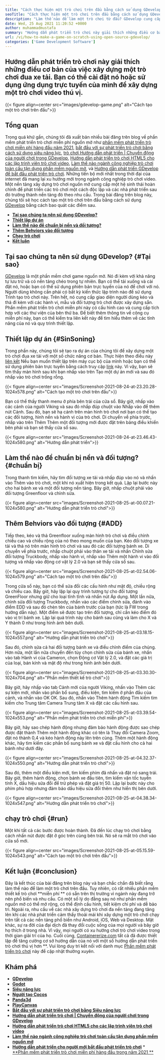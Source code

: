 ```yaml
---
title: "Cách thực hiện một trò chơi trên đầu bằng cách sử dụng GDevelop nguồn mở" 
seoTitle: "Cách thực hiện một trò chơi trên đầu bằng cách sử dụng GDevelop nguồn mở" 
description: "Làm thế nào để làm một trò chơi từ đầu? GDevelop cung cấp một giao diện người dùng hợp lý chứa đầy nhiều thành phần và hành vi để xây dựng các trò chơi video cho web, máy tính để bàn, iOS và Android." 
date: Wed, 25 Aug 2021 11:20:52 +0000
author: muhammadmustafa
summary: "Hướng dẫn phát triển trò chơi này giải thích những điều cơ bản của việc xây dựng một trò chơi đua xe tải. Bạn có thể cài đặt nó hoặc sử dụng ứng dụng trực tuyến của mình để xây dựng một trò chơi video thú vị." 
url: /vi/how-to-make-a-game-on-scratch-using-open-source-gdevelop/
categories: ['Game Development Software']
---
```


## Hướng dẫn phát triển trò chơi này giải thích những điều cơ bản của việc xây dựng một trò chơi đua xe tải. Bạn có thể cài đặt nó hoặc sử dụng ứng dụng trực tuyến của mình để xây dựng một trò chơi video thú vị.

{{< figure align=center src="images/gdevelop-game.png" alt="Cách tạo một trò chơi trên đầu">}}


## **Tổng quan**
Trong quá khứ gần, chúng tôi đã xuất bản nhiều bài đăng trên blog về phần mềm phát triển trò chơi miễn phí nguồn mở như [phần mềm phát triển trò chơi miễn phí hàng đầu năm 2021][1], [bắt đầu với sự phát triển trò chơi bằng cách sử dụng siêu năng lực][2], [trò chơi Hướng dẫn phát triển | Chuyển động của người chơi trong GDevelop][3], [Hướng dẫn phát triển trò chơi HTML5 cho các lập trình viên trò chơi video][4], [Làm thế nào ngành công nghiệp trò chơi toàn cầu tận dụng phần mềm nguồn mở][5], và [Hướng dẫn phát triển GDevelop để bắt đầu phát triển trò chơi][6 ]. Những tiến bộ mới nhất trong thời đại của internet đã mang lại xu hướng mới trong ngành công nghiệp trò chơi video. Một nền tảng xây dựng trò chơi nguồn mở cung cấp một hệ sinh thái hoàn chỉnh để phát triển các trò chơi một cách độc lập và các nhà phát triển sau đó trưởng thành nền tảng đó theo nhu cầu. Trong bài đăng trên blog này, chúng tôi sẽ học cách tạo một trò chơi trên đầu bằng cách sử dụng [GDevelop][7] bằng cách bao quát các điểm sau.
  * **[Tại sao chúng ta nên sử dụng GDevelop?][8]**
  * **[Thiết lập dự án][9]**
  * **[Làm thế nào để chuẩn bị nền và đối tượng?][10]**
  * **[Thêm Behviors vào đối tượng][11]**
  * **[Chạy trò chơi][12]**
  * **[Kết luận][13]**

## Tại sao chúng ta nên sử dụng GDevelop?   {#Tại sao}
[GDevelop][7] là một phần mềm chơi game nguồn mở. Nó đi kèm với khả năng tự lưu trữ và có nền tảng chéo trong tự nhiên. Bạn có thể tải xuống và cài đặt nó, hoặc bạn có thể sử dụng phiên bản trực tuyến của nó để chơi với nó. Người dùng không cần phải có bất kỳ kiến ​​thức lập trình nào để sử dụng Trình tạo trò chơi này. Trên hết, nó cung cấp giao diện người dùng kéo và thả đi kèm với các hành vi, mẫu và đối tượng trò chơi được xây dựng sẵn. Phần mềm phát triển trò chơi miễn phí này có cấu hình cao và cung cấp tích hợp với các thư viện của bên thứ ba. Để biết thêm thông tin về công cụ miễn phí này, bạn có thể kiểm tra liên kết này để tìm hiểu thêm về các tính năng của nó và quy trình thiết lập.

## Thiết lập dự án   {#SinSoning}
Trong phần này, chúng tôi sẽ tạo ra dự án của chúng tôi để xây dựng một trò chơi đua xe tải với một số chức năng cơ bản. Thực hiện theo điều này [liên kết][6] Nếu bạn muốn thiết lập trên máy cục bộ của mình hoặc bạn có thể sử dụng phiên bản trực tuyến bằng cách truy cập [link][14] này.
Vì vậy, bạn sẽ tìm thấy màn hình sau khi bạn nhấp vào trên Tạo một dự án mới và sau đó nhấp vào trò chơi trống rỗng.

{{< figure align=center src="images/Screenshot-2021-08-24-at-23.20.28-1024x578.png" alt="Cách tạo một trò chơi trên đầu">}}

Bạn có thể thấy thanh menu ở phía bên trái của cửa sổ. Bây giờ, nhấp vào các cảnh của người Viking và sau đó nhấp đúp chuột vào Nhấp vào để thêm nút Cảnh. Sau đó, bạn sẽ hạ cánh trên màn hình trò chơi nơi bạn có thể tạo các đối tượng, hình nền và hành vi của trò chơi. Di chuyển về phía trước, nhấp vào trên Thêm Thêm một đối tượng mới được đặt trên bảng điều khiển bên phải và bạn sẽ thấy cửa sổ sau.

{{< figure align=center src="images/Screenshot-2021-08-24-at-23.46.43-1024x580.png" alt="Hướng dẫn phát triển">}}


## Làm thế nào để chuẩn bị nền và đối tượng?   {#chuẩn bị}
Trong thanh tìm kiếm, hãy tìm đối tượng xe tải và nhấp đúp vào nó và nhấn vào Thêm vào trò chơi, một khi nó xuất hiện trong kết quả. Lặp lại bước này cho hai bánh xe và một đối tượng nền tảng. Bây giờ, nhấp chuột phải vào đối tượng Greenfloor và chỉnh sửa.

{{< figure align=center src="images/Screenshot-2021-08-25-at-00.07.21-1024x580.png" alt="Hướng dẫn phát triển trò chơi">}}


## Thêm Behviors vào đối tượng   {#ADD}
Tiếp theo, kéo và thả Greenfloor xuống màn hình trò chơi và điều chỉnh chiều cao và chiều rộng của nó theo mong muốn của bạn. Kéo đối tượng xe tải và thả nó trên màn hình trò chơi và sau đó các đối tượng bánh xe. Di chuyển về phía trước, nhấp chuột phải vào thân xe tải và nhấn Chỉnh sửa đối tượng Truckbody, nhấp vào hành vi, nhấp vào Thêm một hành vi vào đối tượng và nhấp vào động cơ vật lý 2.0 và bạn sẽ thấy cửa sổ sau.

{{< figure align=center src="images/Screenshot-2021-08-25-at-02.54.06-1024x579.png" alt="Cách tạo một trò chơi trên đầu">}}

Trong cửa sổ này, bạn có thể sửa đổi các cấu hình như mật độ, chiều rộng và chiều cao. Bây giờ, hãy lặp lại quy trình tương tự cho đối tượng GreenFloor nhưng giữ cho loại tĩnh tĩnh và nhấn nút Áp dụng. Một lần nữa, chỉnh sửa đối tượng Truckbody, nhấn vào các điểm chỉnh sửa, đánh vào điểm EDD và sau đó chèn tên của bánh trước của bạn (tức là FW trong hướng dẫn này). Một điểm sẽ được tạo trên đối tượng, chỉ cần kéo điểm đó vào vị trí bánh xe. Lặp lại quá trình này cho bánh sau cũng và làm cho X và Y thành 0 như trong hình ảnh bên dưới.

{{< figure align=center src="images/Screenshot-2021-08-25-at-03.18.15-1024x557.png" alt="Hướng dẫn phát triển trò chơi">}}

Sau đó, chỉnh sửa cả hai đối tượng bánh xe và điều chỉnh điểm của chúng. Hơn nữa, một lần nữa chuyển đến tùy chọn chỉnh sửa của bánh xe, nhấn vào tab Hành vi của Cameron, chọn Động cơ Vật lý 2.0, và đặt các giá trị của loại, bán kính và mật độ như trong hình ảnh bên dưới.

{{< figure align=center src="images/Screenshot-2021-08-25-at-03.30.30-1024x704.png" alt="Phần mềm thiết kế trò chơi">}}

Bây giờ, hãy nhấp vào tab Cảnh mới của người Viking, nhấn vào Thêm các sự kiện mới, nhấn vào phần bổ sung, điều kiện, tìm kiếm ở phần đầu của cảnh, và nhấn vào OK OK. Sau đó, nhấn vào Thêm hành động Tìm kiếm tìm kiếm cho Trung tâm Camera Trung tâm X và đặt các cấu hình sau.

{{< figure align=center src="images/Screenshot-2021-08-25-at-03.39.54-1024x553.png" alt="Phần mềm phát triển trò chơi miễn phí">}}

Bây giờ, hãy sao chép hành động nhưng đảm bảo hành động được sao chép được đặt thành Thêm một hành động khác có tên là Thay đổi Camera Zoom, đặt nó thành 0,4 và kéo hành động này lên trên cùng. Thêm một hành động khác, hãy tìm kiếm các phần bổ sung bánh xe và đặt cấu hình cho cả hai bánh như dưới đây.

{{< figure align=center src="images/Screenshot-2021-08-25-at-04.32.37-1024x550.png" alt="Hướng dẫn phát triển trò chơi">}}

Sau đó, thêm một điều kiện mới, tìm kiếm phím đã nhấn và đặt nó sang trái. Bây giờ, thêm hành động, chọn bánh xe đầu tiên, tìm kiếm vận tốc tuyến tính X, dấu hiệu sửa đổi để trừ phép và đặt giá trị 50. Lặp lại bước này cho phím phù hợp nhưng đảm bảo dấu hiệu sửa đổi thêm như hiển thị bên dưới.

{{< figure align=center src="images/Screenshot-2021-08-25-at-04.38.34-1024x547.png" alt="Hướng dẫn phát triển trò chơi">}}


## chạy trò chơi   {#run}
Một khi tất cả các bước được hoàn thành. Đã đến lúc chạy trò chơi bằng cách nhấn nút được đặt ở góc trên cùng bên trái. Nó sẽ ra mắt trò chơi vào cửa sổ mới.

{{< figure align=center src="images/Screenshot-2021-08-25-at-05.15.59-1024x543.png" alt="Cách tạo một trò chơi trên đầu">}}


## Kết luận   {#conclusion}
Đây là kết thúc của bài đăng trên blog này và bạn chắc chắn đã biết rằng làm thế nào để làm một trò chơi trên đầu. Tuy nhiên, có rất nhiều phần mềm thiết kế trò chơi  **miễn phí **  có sẵn trên thị trường vì ngành này đang trở nên phổ biến và nhu cầu. Có một số lý do đằng sau nó như phần mềm nguồn mở có thể mở rộng, có thể định cấu hình, tiết kiệm chi phí và dễ bảo trì. Ngoài ra, nhu cầu về các nhà xây dựng trò chơi đa nền tảng đang tăng lên khi các nhà phát triển cảm thấy thoải mái khi xây dựng một trò chơi chạy trên tất cả các nền tảng phổ biến như Android, iOS, Web và Desktop. Mặt khác, sự ra đời của đại dịch đã thay đổi cuộc sống của mọi người và bây giờ họ thích ở trong nhà. Vì vậy, mọi người có xu hướng chơi trò chơi video trong thời gian giải trí của họ.
Cuối cùng, [Containererize.com][15] tất cả đã được thiết lập để tăng cường cơ sở hướng dẫn của nó với một số hướng dẫn phát triển trò chơi thú vị hơn **. Vui lòng duy trì kết nối với danh mục [Phần mềm phát triển trò chơi][16] này để cập nhật thường xuyên.

## Khám phá
  * **[GDevelop][7]**
  * **[Godot][17]**
  * **[Siêu năng lực][18]**
  * **[Người tạo Cocos][19]**
  * **[Panda3d][20]**
  * **[PlayCanvas][21]**
  * **[Bắt đầu với sự phát triển trò chơi bằng Siêu năng lực][2]**
  * **[Hướng dẫn phát triển trò chơi | Chuyển động của người chơi trong GDevelop][3]**
  * **[Hướng dẫn phát triển trò chơi HTML5 cho các lập trình viên trò chơi video][4]**
  * **[Làm thế nào ngành công nghiệp trò chơi toàn cầu tận dụng phần mềm nguồn mở][5]**
  * **[Hướng dẫn phát triển cho người mới bắt đầu phát triển trò chơi][6]**
  *[ **Phần mềm phát triển trò chơi miễn phí hàng đầu trong năm 2021 ** ][1]

  
[1]: https://blog.containerize.com/game-development-software/top-5-free-game-development-software-in-the-year-2021/
[2]: https://blog.containerize.com/game-development-software/superpowers-animation-getting-started-with-game-development/
[3]: https://blog.containerize.com/game-development-software/game-development-tutorial-player-movement-in-gdevelop/
[4]: https://blog.containerize.com/2021/05/19/html5-game-development-tutorial-for-video-game-programmers/
[5]: https://blog.containerize.com/game-development-software/how-global-gaming-market-leveraging-open-source-software/
[6]: https://blog.containerize.com/game-development-software/game-development-tutorial-player-movement-in-gdevelop/
[7]: https://products.containerize.com/game-development-software/gdevelop/
[8]: #why
[9]: #setting
[10]: #prepare
[11]: #add
[12]: #run
[13]: #Conclusion
[14]: https://editor.gdevelop-app.com/
[15]: https://www.containerize.com/
[16]: https://products.containerize.com/game-development-software/
[17]: https://products.containerize.com/game-development-software/godot/
[18]: https://products.containerize.com/game-development-software/superpowers/
[19]: https://products.containerize.com/game-development-software/cocos-creator/
[20]: https://products.containerize.com/game-development-software/panda3d/
[21]: https://products.containerize.com/game-development-software/playcanvas/
